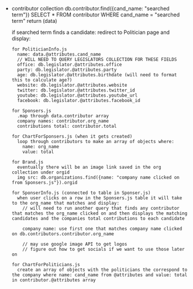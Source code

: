 * contributor collection
  db.contributor.find({cand_name: "searched term"})
    SELECT * FROM contributor WHERE cand_name = "searched term"
  return (data)

  if searched term finds a candidate:
    redirect to Politician page and display:

      for PoliticianInfo.js
        name: data.@attributes.cand_name
        // WILL NEED TO QUERY LEGISLATORS COLLECTION FOR THESE FIELDS
        office: db.legislator.@attributes.office
        party: db.legislator.@attributes.party
        age: db.legislator.@attributes.birthdate (will need to format this to calculate age?)
        website: db.legislator.@attributes.website
        twitter: db.legislator.@attributes.twitter_id
        youtube: db.legislator.@attributes.youtube_url
        facebook: db.legislator.@attributes.facebook_id
      
      for Sponsers.js
        .map through data.contributor array
        company names: contributor.org_name
        contributions total: contributor.total

      for ChartForSponsers.js (when it gets created)
        loop through contributors to make an array of objects where:
          name: org_name
          value: total

      for Brand.js
        eventually there will be an image link saved in the org collection under orgid
        img src: db.organizations.find({name: "company name clicked on from Sponsers.js"}).orgid

      for SponserInfo.js (connected to table in Sponser.js)
        when user clicks on a row in the Sponsers.js table it will take to the org_name that matches and display:
          // will need to run another query that finds any contributor that matches the org_name clicked on and then displays the matching candidates and the companies total contributions to each candidate

          company name: use first one that matches company name clicked on db.contributors.contributor.org_name

          // may use google image API to get logos
          // figure out how to get socials if we want to use those later on

      for ChartForPoliticians.js
        create an array of objects with the politicians the correspond to the company where name: cand_name from @attributes and value: total in contributor.@attributes array

